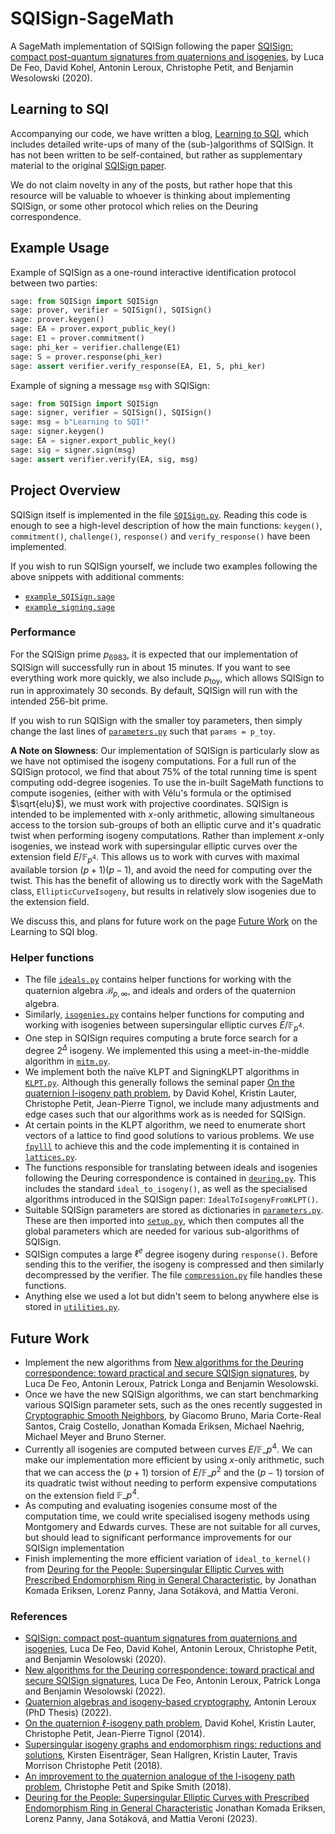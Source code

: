# SQISign-SageMath

A SageMath implementation of SQISign following the paper 
[SQISign: compact post-quantum signatures from quaternions and isogenies](https://eprint.iacr.org/2020/1240), 
by Luca De Feo, David Kohel, Antonin Leroux, Christophe Petit, and Benjamin Wesolowski (2020).

## Learning to SQI

Accompanying our code, we have written a blog, [Learning to SQI](https://learningtosqi.github.io), which includes detailed 
write-ups of many of the (sub-)algorithms of SQISign. It has not been written to be self-contained, but rather as
supplementary material to the original [SQISign paper](https://eprint.iacr.org/2020/1240).

We do not claim novelty in any of the posts, but rather hope that this resource will be valuable to whoever is thinking about implementing SQISign, or some other 
protocol which relies on the Deuring correspondence.

## Example Usage

Example of SQISign as a one-round interactive identification protocol between two parties:

```python
sage: from SQISign import SQISign
sage: prover, verifier = SQISign(), SQISign()
sage: prover.keygen()
sage: EA = prover.export_public_key()
sage: E1 = prover.commitment()
sage: phi_ker = verifier.challenge(E1)
sage: S = prover.response(phi_ker)
sage: assert verifier.verify_response(EA, E1, S, phi_ker)
```

Example of signing a message `msg` with SQISign:

```python
sage: from SQISign import SQISign
sage: signer, verifier = SQISign(), SQISign()
sage: msg = b"Learning to SQI!"
sage: signer.keygen()
sage: EA = signer.export_public_key()
sage: sig = signer.sign(msg)
sage: assert verifier.verify(EA, sig, msg)
```

## Project Overview

SQISign itself is implemented in the file [`SQISign.py`](SQISign.py). Reading this code is enough to see
a high-level description of how the main functions: `keygen()`, `commitment()`, `challenge()`, `response()`
and `verify_response()` have been implemented.

If you wish to run SQISign yourself, we include two examples following the above snippets with additional comments:

- [`example_SQISign.sage`](example_SQISign.sage)
- [`example_signing.sage`](example_signing.sage)

### Performance

For the SQISign prime $p_{6983}$, it is expected that our implementation of SQISign will successfully run in about 15 minutes. 
If you want to see everything work more quickly, we also include $p_{\text{toy}}$, which allows SQISign to run in approximately 
30 seconds. By default, SQISign will run with the intended 256-bit prime.

If you wish to run SQISign with the smaller toy parameters, then simply change the last lines of [`parameters.py`](parameters.py)
such that `params = p_toy`.

**A Note on Slowness**:
Our implementation of SQISign is particularly slow as we have not optimised the isogeny computations.
For a full run of the SQISign protocol, we find that about 75% of the total running time is spent computing odd-degree isogenies. 
To use the in-built SageMath functions to compute isogenies, (either with with Vélu's formula or the optimised $\sqrt{elu}$), 
we must work with projective coordinates. SQISign is intended to be implemented with $x$-only arithmetic, allowing simultaneous 
access to the torsion sub-groups of both an elliptic curve and it's quadratic twist when performing isogeny computations.
Rather than implement $x$-only isogenies, we instead work with supersingular elliptic curves over the extension field
$E / \mathbb{F}_{p^4}$. This allows us to work with curves with maximal available torsion $(p+1)(p-1)$, and avoid the need
for computing over the twist.
This has the benefit of allowing us to directly work with the SageMath class, `EllipticCurveIsogeny`, but results
in relatively slow isogenies due to the extension field.

We discuss this, and plans for future work on the page [Future Work](https://learningtosqi.github.io/posts/future-work/) on the
Learning to SQI blog.

### Helper functions

- The file [`ideals.py`](ideals.py) contains helper functions for working with the quaternion algebra $\mathcal{B}_{p, \infty}$, 
  and ideals and orders of the quaternion algebra.
- Similarly, [`isogenies.py`](isogenies.py) contains helper functions for computing and working with isogenies between
  supersingular elliptic curves $E / \mathbb{F}_{p^4}$.
- One step in SQISign requires computing a brute force search for a degree $2^\Delta$ isogeny. 
  We implemented this using a meet-in-the-middle algorithm in [`mitm.py`](mitm.py).
- We implement both the naïve KLPT and SigningKLPT algorithms in [`KLPT.py`](KLPT.py). Although this generally follows
  the seminal paper [On the quaternion l-isogeny path problem](https://arxiv.org/abs/1406.0981), by David Kohel, Kristin Lauter,
  Christophe Petit, Jean-Pierre Tignol, we include many adjustments and edge cases such that our algorithms work as is needed 
  for SQISign.
- At certain points in the KLPT algorithm, we need to enumerate short vectors of a lattice to find good solutions to
  various problems. We use [`fpylll`](https://github.com/fplll/fpylll) 
  to achieve this and the code implementing it is contained in [`lattices.py`](lattices.py).
- The functions responsible for translating between ideals and isogenies following the Deuring correspondence is contained
  in [`deuring.py`](deuring.py). This includes the standard `ideal_to_isogeny()`, as well as the specialised algorithms
  introduced in the SQISign paper: `IdealToIsogenyFromKLPT()`.
- Suitable SQISign parameters are stored as dictionaries in [`parameters.py`](parameters.py). These are then imported
  into [`setup.py`](setup.py), which then computes all the global parameters which are needed for various sub-algorithms 
  of SQISign.
- SQISign computes a large $\ell^e$ degree isogeny during `response()`. Before sending this to the verifier, the isogeny is
  compressed and then similarly decompressed by the verifier. The file [`compression.py`](compression.py) file handles these
  functions.
- Anything else we used a lot but didn't seem to belong anywhere else is stored in [`utilities.py`](utilities.py).


## Future Work

- Implement the new algorithms from [New algorithms for the Deuring correspondence: toward practical and secure SQISign signatures](https://eprint.iacr.org/2022/234), 
  by Luca De Feo, Antonin Leroux, Patrick Longa and Benjamin Wesolowski.
- Once we have the new SQISign algorithms, we can start benchmarking various SQISign parameter sets, such as the ones recently suggested in 
  [Cryptographic Smooth Neighbors](https://eprint.iacr.org/2022/1439), by 
  Giacomo Bruno, Maria Corte-Real Santos, Craig Costello, Jonathan Komada Eriksen, Michael Naehrig, Michael Meyer and Bruno Sterner.
- Currently all isogenies are computed between curves $E / \mathbb{F}\_{p^4}$. We can make our implementation more
  efficient by using $x$-only arithmetic, such that we can access the $(p+1)$ torsion of $E / \mathbb{F}\_{p^2}$ and 
  the $(p-1)$ torsion of its quadratic twist without needing to perform expensive computations on the extension 
  field $\mathbb{F}\_{p^4}$.
- As computing and evaluating isogenies consume most of the computation time, we could write specialised isogeny methods using 
  Montgomery and Edwards curves. These are not suitable for all curves, but should lead to significant performance improvements
  for our SQISign implementation
- Finish implementing the more efficient variation of `ideal_to_kernel()` from 
  [Deuring for the People: Supersingular Elliptic Curves with Prescribed Endomorphism Ring in General Characteristic](https://ia.cr/2023/106), 
  by Jonathan Komada Eriksen, Lorenz Panny, Jana Sotáková, and Mattia Veroni.

### References

- [SQISign: compact post-quantum signatures from quaternions and isogenies](https://eprint.iacr.org/2020/1240), Luca De Feo, David Kohel, Antonin Leroux, Christophe Petit, and Benjamin Wesolowski (2020).
- [New algorithms for the Deuring correspondence: toward practical and secure SQISign signatures](https://eprint.iacr.org/2022/234), Luca De Feo, Antonin Leroux, Patrick Longa and Benjamin Wesolowski (2022).
- [Quaternion algebras and isogeny-based cryptography](https://www.lix.polytechnique.fr/Labo/Antonin.LEROUX/manuscrit_these.pdf), Antonin Leroux (PhD Thesis) (2022).
- [On the quaternion $\ell$-isogeny path problem](https://arxiv.org/abs/1406.0981), David Kohel, Kristin Lauter, Christophe Petit, Jean-Pierre Tignol (2014).
- [Supersingular isogeny graphs and endomorphism rings: reductions and solutions](https://eprint.iacr.org/2018/371), Kirsten Eisenträger, Sean Hallgren, Kristin Lauter, Travis Morrison Christophe Petit (2018).
- [An improvement to the quaternion analogue of the l-isogeny path problem](https://crypto.iacr.org/2018/affevents/mathcrypt/page.html), Christophe Petit and Spike Smith (2018).
- [Deuring for the People: Supersingular Elliptic Curves with Prescribed Endomorphism Ring in General Characteristic](https://ia.cr/2023/106) Jonathan Komada Eriksen, Lorenz Panny, Jana Sotáková, and Mattia Veroni (2023).
